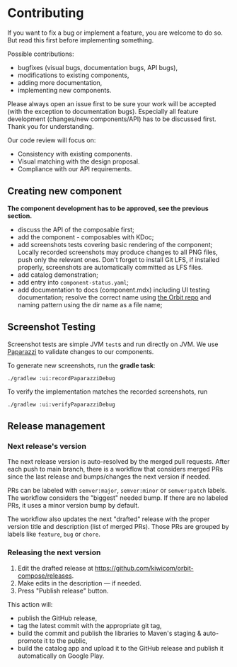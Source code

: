 # Contributing

If you want to fix a bug or implement a feature, you are welcome to do so. But read this first before implementing something.

Possible contributions:

- bugfixes (visual bugs, documentation bugs, API bugs),
- modifications to existing components,
- adding more documentation,
- implementing new components.

Please always open an issue first to be sure your work will be accepted (with the exception to documentation bugs). Especially all feature development (changes/new components/API) has to be discussed first. Thank you for understanding.

Our code review will focus on:

- Consistency with existing components.
- Visual matching with the design proposal.
- Compliance with our API requirements.

## Creating new component

**The component development has to be approved, see the previous section.**

- discuss the API of the composable first;
- add the component - composables with KDoc;
- add screenshots tests covering basic rendering of the component; Locally recorded screenshots may produce changes to all PNG files, push only the relevant ones. Don't forget to install Git LFS, if installed properly, screenshots are automatically committed as LFS files.
- add catalog demonstration;
- add entry into `component-status.yaml`;
- add documentation to docs (component.mdx) including UI testing documentation; resolve the correct name using [the Orbit repo](https://github.com/kiwicom/orbit/tree/master/docs/src/documentation) and naming pattern using the dir name as a file name;

## Screenshot Testing

Screenshot tests are simple JVM  `test`s and run directly on JVM. We
use [Paparazzi](https://github.com/cashapp/paparazzi) to validate changes to our components.

To generate new screenshots, run the **gradle task**:

`./gradlew :ui:recordPaparazziDebug`

To verify the implementation matches the recorded screenshots, run

`./gradlew :ui:verifyPaparazziDebug`

## Release management

### Next release's version

The next release version is auto-resolved by the merged pull requests. After each push to main branch, there is a workflow that considers merged PRs since the last release and bumps/changes the next version if needed.

PRs can be labeled with `semver:major`, `semver:minor` or `semver:patch` labels. The workflow considers the "biggest" needed bump. If there are no labeled PRs, it uses a minor version bump by default.

The workflow also updates the next "drafted" release with the proper version title and description (list of merged PRs). Those PRs are grouped by labels like `feature`, `bug` or `chore`.

### Releasing the next version

1. Edit the drafted release at https://github.com/kiwicom/orbit-compose/releases.
2. Make edits in the description — if needed.
3. Press "Publish release" button.

This action will:
- publish the GitHub release,
- tag the latest commit with the appropriate git tag,
- build the commit and publish the libraries to Maven's staging & auto-promote it to the public,
- build the catalog app and upload it to the GitHub release and publish it automatically on Google Play.
